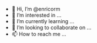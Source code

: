 - 👋 Hi, I’m @enricorm
- 👀 I’m interested in ...
- 🌱 I’m currently learning ...
- 💞️ I’m looking to collaborate on ...
- 📫 How to reach me ...

<!---
enricorm/enricorm is a ✨ special ✨ repository because its `README.md` (this file) appears on your GitHub profile.
You can click the Preview link to take a look at your changes.
--->
